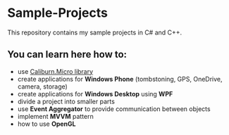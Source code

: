# Sample-Projects
This repository contains my sample projects in C# and C++.

## You can learn here how to:
- use [Caliburn.Micro library](https://github.com/Caliburn-Micro/Caliburn.Micro)
- create applications for **Windows Phone** (tombstoning, GPS, OneDrive, camera, storage)
- create applications for **Windows Desktop** using **WPF**
- divide a project into smaller parts
- use **Event Aggregator** to provide communication between objects
- implement **MVVM** pattern
- how to use **OpenGL**
